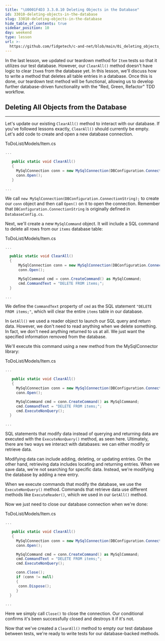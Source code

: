 ```yaml
---
title: "\U0001F4D3 3.3.0.10 Deleting Objects in the Database"
id: 33010-deleting-objects-in-the-database
slug: 33010-deleting-objects-in-the-database
hide_table_of_contents: true
sidebar_position: 10
day: weekend
type: lesson
url: >-
  https://github.com/fidgetech/c-and-net/blob/main/0i_deleting_objects_in_the_database.md
---
```


In the last lesson, we updated our teardown method for `Item` tests so that it utilizes our test database. However, our `ClearAll()` method doesn't have logic to clear `Item`s from the database yet. In this lesson, we'll discuss how to write a method that deletes all table entries in a database. Once this is done, our teardown test method will be functional, allowing us to develop further database-driven functionality with the "Red, Green, Refactor" TDD workflow.

## Deleting All Objects from the Database
---

Let's update our existing `ClearAll()` method to interact with our database. If you've followed lessons exactly, `ClearAll()` should currently be empty. Let's add code to create and open a new database connection.

<div class="filename">ToDoList/Models/Item.cs</div>

```csharp
...

   public static void ClearAll()
   {
     MySqlConnection conn = new MySqlConnection(DBConfiguration.ConnectionString);
     conn.Open();
   }

...
```

We call `new MySqlConnection(DBConfiguration.ConnectionString);` to create our `conn` object and then call `Open()` on it to open the connection. Remember that `DBConfiguration.ConnectionString` is originally defined in `DatabaseConfig.cs`.

Next, we'll create a new `MySqlCommand` object. It will include a SQL command to delete all rows from our `items` database table:

<div class="filename">ToDoList/Models/Item.cs</div>

```csharp
...

  public static void ClearAll()
  {
      MySqlConnection conn = new MySqlConnection(DBConfiguration.ConnectionString);
      conn.Open();

      MySqlCommand cmd = conn.CreateCommand() as MySqlCommand;
      cmd.CommandText = "DELETE FROM items;";
  }

...
```

We define the `CommandText` property of `cmd` as the SQL statement `"DELETE FROM items;"`, which will clear the entire `items` table in our database.

In `GetAll()` we used a reader object to launch our SQL query and return data. However, we don't need to read anything when we delete something. In fact, we don't need anything returned to us at all. We just want the specified information removed from the database.

We'll execute this command using a new method from the MySqlConnector library:

<div class="filename">ToDoList/Models/Item.cs</div>

```csharp
...

   public static void ClearAll()
   {
     MySqlConnection conn = new MySqlConnection(DBConfiguration.ConnectionString);
     conn.Open();

     MySqlCommand cmd = conn.CreateCommand() as MySqlCommand;
     cmd.CommandText = "DELETE FROM items;";
     cmd.ExecuteNonQuery();
  }

...
```

SQL statements that modify data instead of querying and returning data are executed with the `ExecuteNonQuery()` method, as seen here. Ultimately, there are two ways we interact with databases: we can either modify or retrieve data.

Modifying data can include adding, deleting, or updating entries. On the other hand, retrieving data includes locating and returning entries. When we save data, we're not searching for specific data. Instead, we're modifying the database by adding a new entry.

When we execute commands that modify the database, we use the `ExecuteNonQuery()` method.  Commands that retrieve data use different methods like `ExecuteReader()`, which we used in our `GetAll()` method.

Now we just need to close our database connection when we're done:

<div class="filename">ToDoList/Models/Item.cs</div>

```csharp
...

   public static void ClearAll()
   {
     MySqlConnection conn = new MySqlConnection(DBConfiguration.ConnectionString);
     conn.Open();

     MySqlCommand cmd = conn.CreateCommand() as MySqlCommand;
     cmd.CommandText = "DELETE FROM items;";
     cmd.ExecuteNonQuery();

     conn.Close();
     if (conn != null)
     {
      conn.Dispose();
     }
  }

...
```

Here we simply call `Close()` to close the connection. Our conditional confirms it's been successfully closed and destroys it if it's not.

Now that we've created a `ClearAll()` method to empty our test database between tests, we're ready to write tests for our database-backed methods.